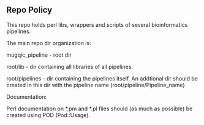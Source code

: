 Repo Policy
-------------------


This repo holds perl libs, wrappers and scripts of several bioinformatics pipelines.

The main repo dir organization is:

mugqic_pipeline  -  root dir

root/lib       - dir containing all libraries of all pipelines. 

root/pipelines - dir containing the pipelines itself. An addtional dir should be created in this dir with the pipeline name (root/pipeline/Pipeline_name)



Documentation:

Perl documentation on *.pm and *.pl files should (as much as possible) be created using POD (Pod::Usage). 

